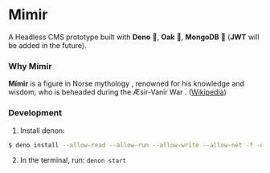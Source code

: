 # Mimir
A Headless CMS prototype built with **Deno** 🦕, **Oak** 🌳, **MongoDB** 🍃 (**JWT** will be added in the future).

### Why Mímir

**Mímir**  is a figure in  Norse mythology , renowned for his knowledge and wisdom, who is beheaded during the  Æsir-Vanir War . ([Wikipedia](https://en.wikipedia.org/wiki/M%C3%ADmir))

### Development

1. Install denon:
```bash
$ deno install --allow-read --allow-run --allow-write --allow-net -f -q --unstable https://deno.land/x/denon@2.3.1/denon.ts
```
2. In the terminal, run: `denon start`
